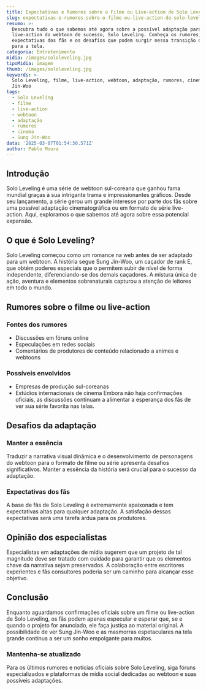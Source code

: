 ```yaml
---
title: Expectativas e Rumores sobre o Filme ou Live-action de Solo Leveling
slug: expectativas-e-rumores-sobre-o-filme-ou-live-action-de-solo-leveling
resumo: >-
  Descubra tudo o que sabemos até agora sobre a possível adaptação para filme ou
  live-action do webtoon de sucesso, Solo Leveling. Conheça os rumores, as
  expectativas dos fãs e os desafios que podem surgir nessa transição do mangá
  para a tela.
categoria: Entretenimento
midia: /images/sololeveling.jpg
tipoMidia: imagem
thumb: /images/sololeveling.jpg
keywords: >-
  Solo Leveling, filme, live-action, webtoon, adaptação, rumores, cinema, Sung
  Jin-Woo
tags:
  - Solo Leveling
  - filme
  - live-action
  - webtoon
  - adaptação
  - rumores
  - cinema
  - Sung Jin-Woo
data: '2025-03-07T01:54:30.571Z'
author: Pablo Moura
---
```


## Introdução
Solo Leveling é uma série de webtoon sul-coreana que ganhou fama mundial graças à sua intrigante trama e impressionantes gráficos. Desde seu lançamento, a série gerou um grande interesse por parte dos fãs sobre uma possível adaptação cinematográfica ou em formato de série live-action. Aqui, exploramos o que sabemos até agora sobre essa potencial expansão.

## O que é Solo Leveling?
Solo Leveling começou como um romance na web antes de ser adaptado para um webtoon. A história segue Sung Jin-Woo, um caçador de rank E, que obtém poderes especiais que o permitem subir de nível de forma independente, diferenciando-se dos demais caçadores. A mistura única de ação, aventura e elementos sobrenaturais capturou a atenção de leitores em todo o mundo.

## Rumores sobre o filme ou live-action
### Fontes dos rumores
- Discussões em fóruns online
- Especulações em redes sociais
- Comentários de produtores de conteúdo relacionado a animes e webtoons
### Possíveis envolvidos
- Empresas de produção sul-coreanas
- Estúdios internacionais de cinema
Embora não haja confirmações oficiais, as discussões continuam a alimentar a esperança dos fãs de ver sua série favorita nas telas.

## Desafios da adaptação
### Manter a essência
Traduzir a narrativa visual dinâmica e o desenvolvimento de personagens do webtoon para o formato de filme ou série apresenta desafios significativos. Manter a essência da história será crucial para o sucesso da adaptação.
### Expectativas dos fãs
A base de fãs de Solo Leveling é extremamente apaixonada e tem expectativas altas para qualquer adaptação. A satisfação dessas expectativas será uma tarefa árdua para os produtores.

## Opinião dos especialistas
Especialistas em adaptações de mídia sugerem que um projeto de tal magnitude deve ser tratado com cuidado para garantir que os elementos chave da narrativa sejam preservados. A colaboração entre escritores experientes e fãs consultores poderia ser um caminho para alcançar esse objetivo.

## Conclusão
Enquanto aguardamos confirmações oficiais sobre um filme ou live-action de Solo Leveling, os fãs podem apenas especular e esperar que, se e quando o projeto for anunciado, ele faça justiça ao material original. A possibilidade de ver Sung Jin-Woo e as masmorras espetaculares na tela grande continua a ser um sonho empolgante para muitos.

### Mantenha-se atualizado
Para os últimos rumores e notícias oficiais sobre Solo Leveling, siga fóruns especializados e plataformas de mídia social dedicadas ao webtoon e suas possíveis adaptações.

